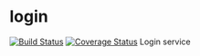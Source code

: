 # login
[![Build Status](https://travis-ci.org/microservices-demo/login.svg?branch=master)](https://travis-ci.org/microservices-demo/login)
[![Coverage Status](https://coveralls.io/repos/github/microservices-demo/login/badge.svg?branch=master)](https://coveralls.io/github/microservices-demo/login?branch=master)
Login service
